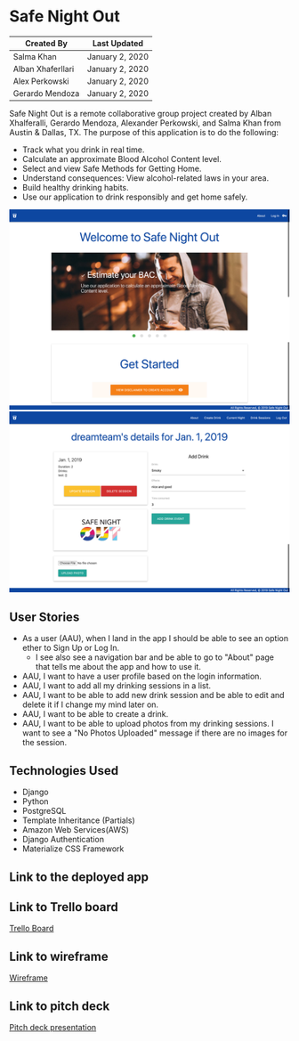 # Safe Night Out

Created By | Last Updated
-----------|--------------
Salma Khan | January 2, 2020
Alban Xhaferllari | January 2, 2020
Alex Perkowski | January 2, 2020
Gerardo Mendoza | January 2, 2020

Safe Night Out is a remote collaborative group project created by Alban Xhalferalli, Gerardo Mendoza, Alexander Perkowski, and Salma Khan from Austin & Dallas, TX. The purpose of this application is to do the following: 
* Track what you drink in real time.
* Calculate an approximate Blood Alcohol Content level.
* Select and view Safe Methods for Getting Home.
* Understand consequences: View alcohol-related laws in your area.
* Build healthy drinking habits.
* Use our application to drink responsibly and get home safely.


![home page](./main_app/static/images/safenightout.png)
![details page](./main_app/static/images/drinksession.png)

## User Stories 
* As a user (AAU), when I land in the app I should be able to see an option ether to Sign Up or Log In. 
    * I see also see a navigation bar and be able to go to "About" page that tells me about the app and how to use it.
* AAU, I want to have a user profile based on the login information. 
* AAU, I want to add all my drinking sessions in a list.
* AAU, I want to be able to add new drink session and be able to edit and delete it if I change my mind later on.   
* AAU, I want to be able to create a drink. 
* AAU, I want to be able to upload photos from my drinking sessions. I want to see a "No Photos Uploaded" message if there are no images for the session.

## Technologies Used
* Django
* Python
* PostgreSQL
* Template Inheritance (Partials)
* Amazon Web Services(AWS)
* Django Authentication
* Materialize CSS Framework


## Link to the deployed app

## Link to Trello board
[Trello Board](https://trello.com/b/eobNgEkN/project-3)

## Link to wireframe 
[Wireframe](https://pr.to/9951J5/)

## Link to pitch deck 
[Pitch deck presentation](https://docs.google.com/presentation/d/1j0e2z1oQUXVFTgXBdu9JAL2-PfTUG1YLmCuoOb15XcQ/edit#slide=id.g7bbe74316e_2_85)